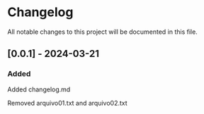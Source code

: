 # Changelog

All notable changes to this project will be documented in this file.


## [0.0.1] - 2024-03-21

### Added
Added changelog.md

Removed arquivo01.txt and arquivo02.txt
